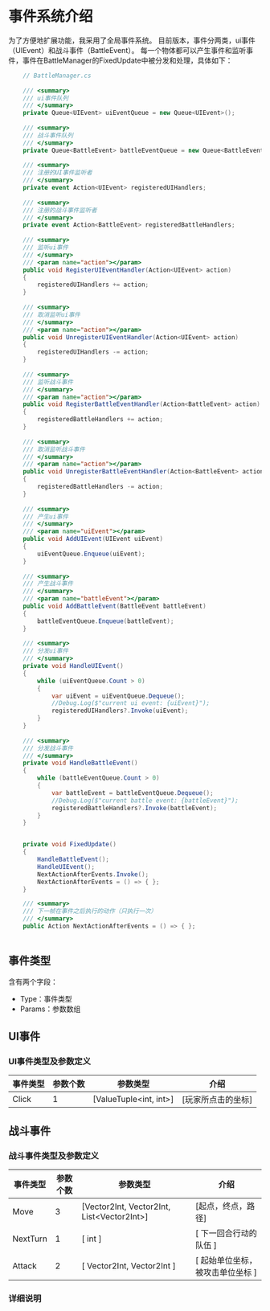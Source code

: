 # 事件系统介绍

为了方便地扩展功能，我采用了全局事件系统。
目前版本，事件分两类，ui事件（UIEvent）和战斗事件（BattleEvent）。
每一个物体都可以产生事件和监听事件，事件在BattleManager的FixedUpdate中被分发和处理，具体如下：

``` csharp
    // BattleManager.cs
    
    /// <summary>
    /// ui事件队列
    /// </summary>
    private Queue<UIEvent> uiEventQueue = new Queue<UIEvent>();
    
    /// <summary>
    /// 战斗事件队列
    /// </summary>
    private Queue<BattleEvent> battleEventQueue = new Queue<BattleEvent>();
    
    /// <summary>
    /// 注册的UI事件监听者
    /// </summary>
    private event Action<UIEvent> registeredUIHandlers;
    
    /// <summary>
    /// 注册的战斗事件监听者
    /// </summary>
    private event Action<BattleEvent> registeredBattleHandlers;
    
    /// <summary>
    /// 监听ui事件
    /// </summary>
    /// <param name="action"></param>
    public void RegisterUIEventHandler(Action<UIEvent> action)
    {
        registeredUIHandlers += action;
    }
    
    /// <summary>
    /// 取消监听ui事件
    /// </summary>
    /// <param name="action"></param>
    public void UnregisterUIEventHandler(Action<UIEvent> action)
    {
        registeredUIHandlers -= action;
    }
    
    /// <summary>
    /// 监听战斗事件
    /// </summary>
    /// <param name="action"></param>
    public void RegisterBattleEventHandler(Action<BattleEvent> action)
    {
        registeredBattleHandlers += action;
    }
    
    /// <summary>
    /// 取消监听战斗事件
    /// </summary>
    /// <param name="action"></param>
    public void UnregisterBattleEventHandler(Action<BattleEvent> action)
    {
        registeredBattleHandlers -= action;
    }
    
    /// <summary>
    /// 产生ui事件
    /// </summary>
    /// <param name="uiEvent"></param>
    public void AddUIEvent(UIEvent uiEvent)
    {
        uiEventQueue.Enqueue(uiEvent);
    }
    
    /// <summary>
    /// 产生战斗事件
    /// </summary>
    /// <param name="battleEvent"></param>
    public void AddBattleEvent(BattleEvent battleEvent)
    {
        battleEventQueue.Enqueue(battleEvent);
    }
    
    /// <summary>
    /// 分发ui事件
    /// </summary>
    private void HandleUIEvent()
    {
        while (uiEventQueue.Count > 0)
        {
            var uiEvent = uiEventQueue.Dequeue();
            //Debug.Log($"current ui event: {uiEvent}");
            registeredUIHandlers?.Invoke(uiEvent);
        }
    }
    
    /// <summary>
    /// 分发战斗事件
    /// </summary>
    private void HandleBattleEvent()
    {
        while (battleEventQueue.Count > 0)
        {
            var battleEvent = battleEventQueue.Dequeue();
            //Debug.Log($"current battle event: {battleEvent}");
            registeredBattleHandlers?.Invoke(battleEvent);
        }
    }


    private void FixedUpdate()
    {
        HandleBattleEvent();
        HandleUIEvent();
        NextActionAfterEvents.Invoke();
        NextActionAfterEvents = () => { };
    }

    /// <summary>
    /// 下一帧在事件之后执行的动作（只执行一次）
    /// </summary>
    public Action NextActionAfterEvents = () => { };
    
```

## 事件类型

含有两个字段：

- Type：事件类型
- Params：参数数组

## UI事件

### UI事件类型及参数定义

| 事件类型  | 参数个数 | 参数类型 | 介绍 |
| -  | - | - | - |
| Click | 1 | [ValueTuple<int, int>] | [玩家所点击的坐标] |

## 战斗事件

### 战斗事件类型及参数定义

| 事件类型  | 参数个数 | 参数类型 | 介绍 |
| -  | - | - | - |
| Move | 3 | [Vector2Int, Vector2Int, List\<Vector2Int>] | [起点，终点，路径] |
| NextTurn | 1 | [ int ] | [ 下一回合行动的队伍 ]
| Attack | 2 | [ Vector2Int, Vector2Int ] | [ 起始单位坐标，被攻击单位坐标 ]

### 详细说明
